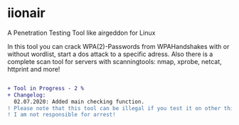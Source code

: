 # iionair
A Penetration Testing Tool like airgeddon for Linux

In this tool you can crack WPA(2)-Passwords from WPAHandshakes with or without wordlist, start a dos attack to a specific adress. Also there is a complete scan tool for servers with scanningtools: nmap, xprobe, netcat, httprint and more! 

```diff

+ Tool in Progress - 2 %
+ Changelog:
  02.07.2020: Added main checking function.
! Please note that this tool can be illegal if you test it on other things than your own. 
! I am not responsible for arrest!
```

